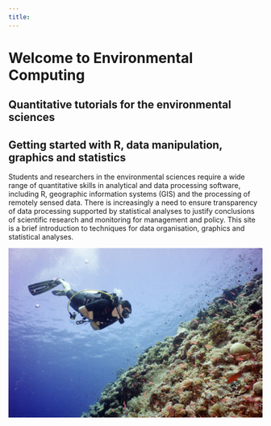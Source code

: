```yaml
---
title: 
---
```

# Welcome to Environmental Computing

## Quantitative tutorials for the environmental sciences

## Getting started with R, data manipulation, graphics and statistics

Students and researchers in the environmental sciences require a wide range of quantitative skills in analytical and data processing software, including R, geographic information systems (GIS) and the processing of remotely sensed data. There is increasingly a need to ensure transparency of data processing supported by statistical analyses to justify conclusions of scientific research and monitoring for management and policy. This site is a brief introduction to techniques for data organisation, graphics and statistical analyses.

![](Images/DSC06364.jpg)
